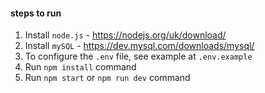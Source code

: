 #### steps to run

1. Install `node.js` - https://nodejs.org/uk/download/
2. Install `mySQL` - https://dev.mysql.com/downloads/mysql/
3. To configure the `.env` file, see example at `.env.example`
4. Run `npm install` command
5. Run `npm start` or `npm run dev` command

